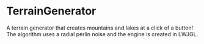 # TerrainGenerator
A terrain generator that creates mountains and lakes at a click of a button! The algorithm uses a radial perlin noise and the engine is created in LWJGL.
